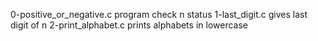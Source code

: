 0-positive_or_negative.c  program check n status
1-last_digit.c  gives last digit of n
2-print_alphabet.c  prints alphabets in lowercase
